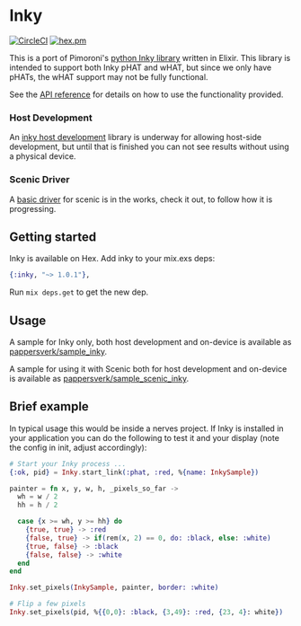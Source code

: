 # Inky

[![CircleCI](https://circleci.com/gh/pappersverk/inky.svg?style=svg)](https://circleci.com/gh/pappersverk/inky)
[![hex.pm](https://img.shields.io/hexpm/v/inky.svg)](https://hex.pm/packages/inky)

This is a port of Pimoroni's [python Inky
library](https://github.com/pimoroni/inky) written in Elixir. This library is
intended to support both Inky pHAT and wHAT, but since we only have pHATs, the
wHAT support may not be fully functional.

See the [API reference](https://hexdocs.pm/inky/api-reference.html) for details
on how to use the functionality provided.

### Host Development

An [inky host development](https://github.com/pappersverk/inky_host_dev) library
is underway for allowing host-side development, but until that is finished you
can not see results without using a physical device.

### Scenic Driver

A [basic driver](https://github.com/pappersverk/scenic_driver_inky) for scenic
is in the works, check it out, to follow how it is progressing.

## Getting started

Inky is available on Hex. Add inky to your mix.exs deps:

```elixir
{:inky, "~> 1.0.1"},
```

Run `mix deps.get` to get the new dep.

## Usage

A sample for Inky only, both host development and on-device is available as [pappersverk/sample_inky](https://github.com/pappersverk/sample_inky).

A sample for using it with Scenic both for host development and on-device is available as [pappersverk/sample_scenic_inky](https://github.com/pappersverk/sample_scenic_inky).

## Brief example

In typical usage this would be inside a nerves project. If Inky is installed in
your application you can do the following to test it and your display (note the
config in init, adjust accordingly):

```elixir
# Start your Inky process ...
{:ok, pid} = Inky.start_link(:phat, :red, %{name: InkySample})

painter = fn x, y, w, h, _pixels_so_far ->
  wh = w / 2
  hh = h / 2

  case {x >= wh, y >= hh} do
    {true, true} -> :red
    {false, true} -> if(rem(x, 2) == 0, do: :black, else: :white)
    {true, false} -> :black
    {false, false} -> :white
  end
end

Inky.set_pixels(InkySample, painter, border: :white)

# Flip a few pixels
Inky.set_pixels(pid, %{{0,0}: :black, {3,49}: :red, {23, 4}: white})
```
